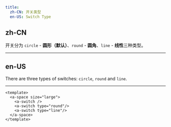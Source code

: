 ```yaml
title:
  zh-CN: 开关类型
  en-US: Switch Type
```

## zh-CN

开关分为 `circle` - **圆形（默认）**、`round` - **圆角**、`line` - **线性**三种类型。

---

## en-US

There are three types of switches: `circle`, `round` and `line`.

---

```vue
<template>
  <a-space size="large">
    <a-switch />
    <a-switch type="round"/>
    <a-switch type="line"/>
  </a-space>
</template>
```
